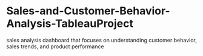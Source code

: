 # Sales-and-Customer-Behavior-Analysis-TableauProject
sales analysis dashboard that focuses on understanding customer behavior, sales trends, and product performance
